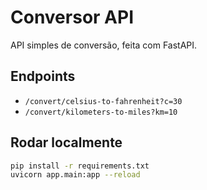 # Conversor API

API simples de conversão, feita com FastAPI.

## Endpoints
- `/convert/celsius-to-fahrenheit?c=30`
- `/convert/kilometers-to-miles?km=10`

## Rodar localmente
```bash
pip install -r requirements.txt
uvicorn app.main:app --reload